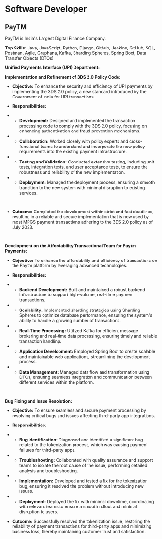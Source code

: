 # Software Developer

## PayTM
PayTM is India's Largest Digital Finance Company.
<br>

**Top Skills:** Java, JavaScript, Python, Django, Github, Jenkins, GitHub, SQL, Postman, Agile, Graphana, Kafka, Sharding Spheres, Spring Boot, Data Transfer Objects (DTOs)
<br>

**Unified Payments Interface (UPI) Department:**
<br>

**Implementation and Refinement of 3DS 2.0 Policy Code:**

- **Objective:** To enhance the security and efficiency of UPI payments by implementing the 3DS 2.0 policy, a new standard introduced by the Government of India for UPI transactions.

- **Responsibilities:**
- - **Development:** Designed and implemented the transaction processing code to comply with the 3DS 2.0 policy, focusing on enhancing authentication and fraud prevention mechanisms.
- - **Collaboration:** Worked closely with policy experts and cross-functional teams to understand and incorporate the new policy requirements into the existing payment infrastructure.
- - **Testing and Validation:** Conducted extensive testing, including unit tests, integration tests, and user acceptance tests, to ensure the robustness and reliability of the new implementation.
- - **Deployment:** Managed the deployment process, ensuring a smooth transition to the new system with minimal disruption to existing services.
<br>

- **Outcome:** Completed the development within strict and fast deadlines, resulting in a reliable and secure implementation that is now used by most MPGS payment transactions adhering to the 3DS 2.0 policy as of July 2023.
<br>

**Development on the Affordability Transactional Team for Paytm Payments:**

- **Objective:** To enhance the affordability and efficiency of transactions on the Paytm platform by leveraging advanced technologies.

- **Responsibilities:**
- - **Backend Development:** Built and maintained a robust backend infrastructure to support high-volume, real-time payment transactions.
- - **Scalability:** Implemented sharding strategies using Sharding Spheres to optimize database performance, ensuring the system's ability to handle a growing number of transactions.
- - **Real-Time Processing:** Utilized Kafka for efficient message brokering and real-time data processing, ensuring timely and reliable transaction handling.
- - **Application Development:** Employed Spring Boot to create scalable and maintainable web applications, streamlining the development process.
- - **Data Management:** Managed data flow and transformation using DTOs, ensuring seamless integration and communication between different services within the platform.
<br>

**Bug Fixing and Issue Resolution:**

- **Objective:** To ensure seamless and secure payment processing by resolving critical bugs and issues affecting third-party app integrations.

- **Responsibilities:**
- - **Bug Identification:** Diagnosed and identified a significant bug related to the tokenization process, which was causing payment failures for third-party apps.
- - **Troubleshooting:** Collaborated with quality assurance and support teams to isolate the root cause of the issue, performing detailed analysis and troubleshooting.
- - **Implementation:** Developed and tested a fix for the tokenization bug, ensuring it resolved the problem without introducing new issues.
- - **Deployment:** Deployed the fix with minimal downtime, coordinating with relevant teams to ensure a smooth rollout and minimal disruption to users.
- **Outcome:** Successfully resolved the tokenization issue, restoring the reliability of payment transactions for third-party apps and minimizing business loss, thereby maintaining customer trust and satisfaction.

<!-- **[<i class="fa-solid fa-circle-info"></i> Learn More](../pages/experience.html)** -->
